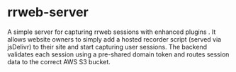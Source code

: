 # rrweb-server
A simple server for capturing rrweb sessions with enhanced plugins . It allows website owners to simply add a hosted recorder script (served via jsDelivr) to their site and start capturing user sessions.   The backend validates each session using a pre-shared domain token and routes session data to the correct AWS S3 bucket.
